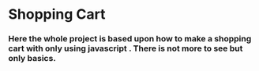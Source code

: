 # Shopping Cart
### Here the whole project is based upon how to make a shopping cart with only using javascript . There is not more to see but only basics.
